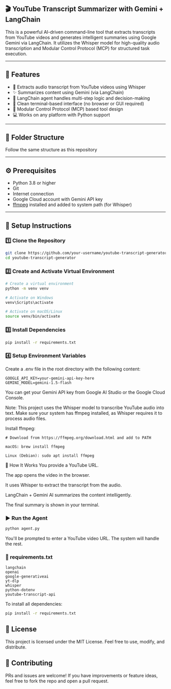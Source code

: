 ## 🎬 YouTube Transcript Summarizer with Gemini + LangChain

This is a powerful AI-driven command-line tool that extracts transcripts from YouTube videos and generates intelligent summaries using Google Gemini via LangChain. It utilizes the Whisper model for high-quality audio transcription and Modular Control Protocol (MCP) for structured task execution.

---

## 🚀 Features

- 🎥 Extracts audio transcript from YouTube videos using Whisper
- ✨ Summarizes content using Gemini (via LangChain)
- 🧠 LangChain agent handles multi-step logic and decision-making
- 💬 Clean terminal-based interface (no browser or GUI required)
- 🧩 Modular Control Protocol (MCP) based tool design
- 💻 Works on any platform with Python support

---

## 📁 Folder Structure

Follow the same structure as this repository

---

## ⚙️ Prerequisites

- Python 3.8 or higher
- Git
- Internet connection
- Google Cloud account with Gemini API key
- [ffmpeg](https://ffmpeg.org/download.html) installed and added to system path (for Whisper)

---

## 🧪 Setup Instructions

### 1️⃣ Clone the Repository

```bash
git clone https://github.com/your-username/youtube-transcript-generator.git
cd youtube-transcript-generator
```
### 2️⃣ Create and Activate Virtual Environment
```bash
# Create a virtual environment
python -m venv venv

# Activate on Windows
venv\Scripts\activate

# Activate on macOS/Linux
source venv/bin/activate
```
### 3️⃣ Install Dependencies
```bash
pip install -r requirements.txt
```
### 4️⃣ Setup Environment Variables
Create a .env file in the root directory with the following content:

```env
GOOGLE_API_KEY=your-gemini-api-key-here
GEMINI_MODEL=gemini-1.5-flash
```
You can get your Gemini API key from Google AI Studio or the Google Cloud Console.

Note: This project uses the Whisper model to transcribe YouTube audio into text. Make sure your system has ffmpeg installed, as Whisper requires it to process audio files.

Install ffmpeg:
```
# Download from https://ffmpeg.org/download.html and add to PATH

macOS: brew install ffmpeg

Linux (Debian): sudo apt install ffmpeg
```

🧠 How It Works
You provide a YouTube URL.

The app opens the video in the browser.

It uses Whisper to extract the transcript from the audio.

LangChain + Gemini AI summarizes the content intelligently.

The final summary is shown in your terminal.

### ▶️ Run the Agent
```bash
python agent.py
```
You'll be prompted to enter a YouTube video URL. The system will handle the rest.


### 🧾 requirements.txt
```
langchain
openai
google-generativeai
yt-dlp
whisper
python-dotenv
youtube-transcript-api

```

To install all dependencies:

```bash
pip install -r requirements.txt
```

## 📄 License

This project is licensed under the MIT License. Feel free to use, modify, and distribute.

## 🙌 Contributing

PRs and issues are welcome! If you have improvements or feature ideas, feel free to fork the repo and open a pull request.
